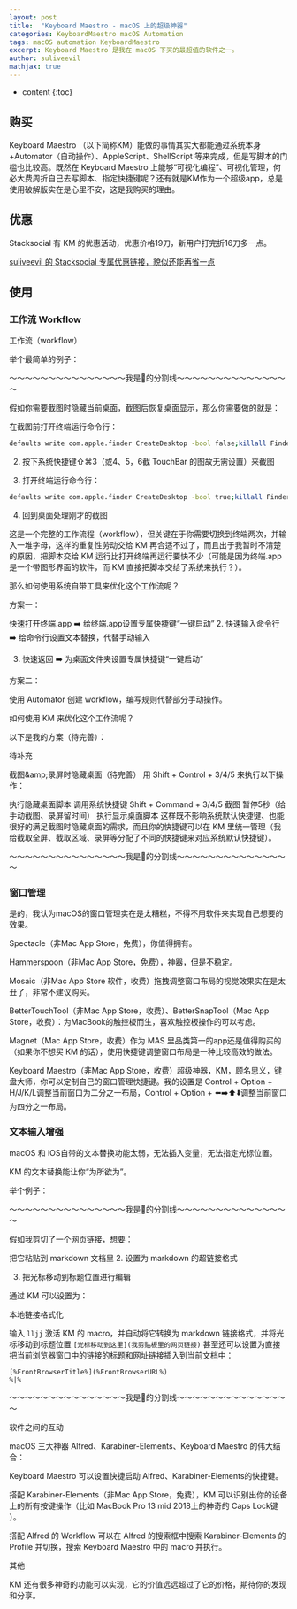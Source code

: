 ```yaml
---
layout: post
title:  "Keyboard Maestro - macOS 上的超级神器"
categories: KeyboardMaestro macOS Automation
tags: macOS automation KeyboardMaestro
excerpt: Keyboard Maestro 是我在 macOS 下买的最超值的软件之一。
author: suliveevil
mathjax: true
---
```


* content
{:toc}

## 购买

Keyboard Maestro （以下简称KM）能做的事情其实大都能通过系统本身+Automator（自动操作）、AppleScript、ShellScript 等来完成，但是写脚本的门槛也比较高。既然在 Keyboard Maestro 上能够“可视化编程”、可视化管理，何必大费周折自己去写脚本、指定快捷键呢？还有就是KM作为一个超级app，总是使用破解版实在是心里不安，这是我购买的理由。

## 优惠

Stacksocial 有 KM 的优惠活动，优惠价格19刀，新用户打完折16刀多一点。

[suliveevil 的 Stacksocial 专属优惠链接，貌似还能再省一点](https://stacksocial.com/?rid=6246484)

## 使用

### 工作流 Workflow

工作流（workflow）

举个最简单的例子：

～～～～～～～～～～～～～～～我是🌰的分割线～～～～～～～～～～～～～～～

假如你需要截图时隐藏当前桌面，截图后恢复桌面显示，那么你需要做的就是：

在截图前打开终端运行命令行：

```bash
defaults write com.apple.finder CreateDesktop -bool false;killall Finder
```

2. 按下系统快捷键⇧⌘3（或4、5，6截 TouchBar 的图故无需设置）来截图

3. 打开终端运行命令行：

```bash
defaults write com.apple.finder CreateDesktop -bool true;killall Finder
```

4. 回到桌面处理刚才的截图

这是一个完整的工作流程（workflow），但关键在于你需要切换到终端两次，并输入一堆字母，这样的重复性劳动交给 KM 再合适不过了，而且出于我暂时不清楚的原因，把脚本交给 KM 运行比打开终端再运行要快不少（可能是因为终端.app是一个带图形界面的软件，而 KM 直接把脚本交给了系统来执行？）。

那么如何使用系统自带工具来优化这个工作流呢？

方案一：

快速打开终端.app ➡️ 给终端.app设置专属快捷键“一键启动”
2. 快速输入命令行 ➡️ 给命令行设置文本替换，代替手动输入

3. 快速返回 ➡️ 为桌面文件夹设置专属快捷键“一键启动”

方案二：

使用 Automator 创建 workflow，编写规则代替部分手动操作。

如何使用 KM 来优化这个工作流呢？

以下是我的方案（待完善）：

待补充


截图&amp;amp;录屏时隐藏桌面（待完善）
用 Shift + Control + 3/4/5 来执行以下操作：

执行隐藏桌面脚本
调用系统快捷键 Shift + Command + 3/4/5 截图
暂停5秒（给手动截图、录屏留时间）
执行显示桌面脚本
这样既不影响系统默认快捷键、也能很好的满足截图时隐藏桌面的需求，而且你的快捷键可以在 KM 里统一管理（我给截取全屏、截取区域、录屏等分配了不同的快捷键来对应系统默认快捷键）。

～～～～～～～～～～～～～～～我是🌰的分割线～～～～～～～～～～～～～～～

### 窗口管理

是的，我认为macOS的窗口管理实在是太糟糕，不得不用软件来实现自己想要的效果。

Spectacle（非Mac App Store，免费），你值得拥有。

Hammerspoon（非Mac App Store，免费），神器，但是不稳定。

Mosaic（非Mac App Store 软件，收费）拖拽调整窗口布局的视觉效果实在是太丑了，非常不建议购买。

BetterTouchTool（非Mac App Store，收费）、BetterSnapTool（Mac App Store，收费）：为MacBook的触控板而生，喜欢触控板操作的可以考虑。

Magnet（Mac App Store，收费）作为 MAS 里品类第一的app还是值得购买的（如果你不想买 KM 的话），使用快捷键调整窗口布局是一种比较高效的做法。

Keyboard Maestro（非Mac App Store，收费）超级神器，KM，顾名思义，键盘大师，你可以定制自己的窗口管理快捷键。我的设置是 Control + Option + H/J/K/L调整当前窗口为二分之一布局，Control + Option + ⬅️➡️⬆️⬇️调整当前窗口为四分之一布局。

### 文本输入增强

macOS 和 iOS自带的文本替换功能太弱，无法插入变量，无法指定光标位置。

KM 的文本替换能让你“为所欲为”。

举个例子：

～～～～～～～～～～～～～～～我是🌰的分割线～～～～～～～～～～～～～～～

假如我剪切了一个网页链接，想要：

把它粘贴到 markdown 文档里
2. 设置为 markdown 的超链接格式

3. 把光标移动到标题位置进行编辑

通过 KM 可以设置为：


本地链接格式化

输入 `lljj` 激活 KM 的 macro，并自动将它转换为 markdown 链接格式，并将光标移动到标题位置 `[光标移动到这里](我剪贴板里的网页链接)` 甚至还可以设置为直接把当前浏览器窗口中的链接的标题和网址链接插入到当前文档中：

```text
[%FrontBrowserTitle%](%FrontBrowserURL%)
%|%
```

～～～～～～～～～～～～～～～我是🌰的分割线～～～～～～～～～～～～～～～

软件之间的互动

macOS 三大神器 Alfred、Karabiner-Elements、Keyboard Maestro 的伟大结合：

Keyboard Maestro 可以设置快捷启动 Alfred、Karabiner-Elements的快捷键。

搭配 Karabiner-Elements（非Mac App Store，免费），KM 可以识别出你的设备上的所有按键操作（比如 MacBook Pro 13 mid 2018上的神奇的 Caps Lock键 ）。

搭配 Alfred 的 Workflow 可以在 Alfred 的搜索框中搜索 Karabiner-Elements 的 Profile 并切换，搜索 Keyboard Maestro 中的 macro 并执行。

其他

KM 还有很多神奇的功能可以实现，它的价值远远超过了它的价格，期待你的发现和分享。